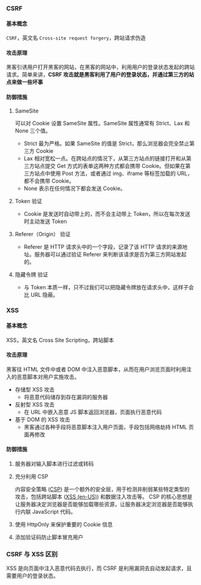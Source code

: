 ### CSRF

#### 基本概念

`CSRF`，英文名 `Cross-site request forgery`，跨站请求伪造

#### 攻击原理

黑客引诱用户打开黑客的网站，在黑客的网站中，利用用户的登录状态发起的跨站请求。简单来讲，**CSRF 攻击就是黑客利用了用户的登录状态，并通过第三方的站点来做一些坏事**

#### 防御措施

1. SameSite

   可以对 Cookie 设置 SameSite 属性。SameSite 属性通常有 Strict、Lax 和 None 三个值。

   - Strict 最为严格。如果 SameSite 的值是 Strict，那么浏览器会完全禁止第三方 Cookie
   - Lax 相对宽松一点。在跨站点的情况下，从第三方站点的链接打开和从第三方站点提交 Get 方式的表单这两种方式都会携带 Cookie。但如果在第三方站点中使用 Post 方法，或者通过 img、iframe 等标签加载的 URL，都不会携带 Cookie。
   - None 表示在任何情况下都会发送 Cookie。

2. Token 验证

   - Cookie 是发送时自动带上的，而不会主动带上 Token，所以在每次发送时主动发送 Token

3. Referer（Origin） 验证

   - Referer 是 HTTP 请求头中的一个字段，记录了该 HTTP 请求的来源地址。服务器可以通过验证 Referer 来判断该请求是否为第三方网站发起的。

4. 隐藏令牌 验证

   - 与 Token 本质一样，只不过我们可以把隐藏令牌放在请求头中，这样子会比 URL 隐蔽。

### XSS

#### 基本概念

XSS，英文名 Cross Site Scripting，跨站脚本

#### 攻击原理

黑客往 HTML 文件中或者 DOM 中注入恶意脚本，从而在用户浏览页面时利用注入的恶意脚本对用户实施攻击。

- 存储型 XSS 攻击
  - 将恶意代码储存到存在漏洞的服务器
- 反射型 XSS 攻击
  - 在 URL 中嵌入恶意 JS 脚本返回浏览器，页面执行恶意代码
- 基于 DOM 的 XSS 攻击
  - 黑客通过各种手段将恶意脚本注入用户页面，手段包括网络劫持 HTML 页面再修改

#### 防御措施

1. 服务器对输入脚本进行过滤或转码

2. 充分利用 CSP

   内容安全策略  ([CSP](https://developer.mozilla.org/zh-CN/docs/Glossary/CSP)) 是一个额外的安全层，用于检测并削弱某些特定类型的攻击，包括跨站脚本 ([XSS (en-US)](https://developer.mozilla.org/en-US/docs/Glossary/Cross-site_scripting)) 和数据注入攻击等。 CSP 的核心思想是让服务器决定浏览器是否能够加载哪些资源，让服务器决定浏览器是否能够执行内联 JavaScript 代码。

3. 使用 HttpOnly 来保护重要的 Cookie 信息

4. 添加验证码防止脚本冒充用户

### CSRF 与 XSS 区别

XSS 是向页面中注入恶意代码去执行，而 CSRF 是利用漏洞去自动发起请求，且需要用户的登录状态。







